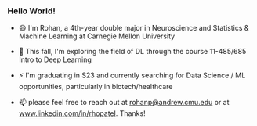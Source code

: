 ### Hello World!

<!--
**rhopatel/rhopatel** is a ✨ _special_ ✨ repository because its `README.md` (this file) appears on your GitHub profile.

Here are some ideas to get you started:

- 🔭 I’m currently working on ...
- 🌱 I’m currently learning ...
- 👯 I’m looking to collaborate on ...
- 🤔 I’m looking for help with ...
- 💬 Ask me about ...
-  How to reach me: ...
-  Pronouns: ...
-  Fun fact: ...
-->

- 😄 I'm Rohan, a 4th-year double major in Neuroscience and Statistics & Machine Learning at Carnegie Mellon University

- 🤔 This fall, I'm exploring the field of DL through the course 11-485/685 Intro to Deep Learning

- ⚡ I'm graduating in S23 and currently searching for Data Science / ML opportunities, particularly in biotech/healthcare

- 📫 please feel free to reach out at rohanp@andrew.cmu.edu or at www.linkedin.com/in/rhopatel. Thanks!

